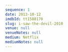 ```yaml
---
sequence: 1
date: 2013-10-12
imdbId: tt1588170
slug: i-saw-the-devil-2010
venue: null
venueNotes: null
medium: Netflix
mediumNotes: null
---
```


